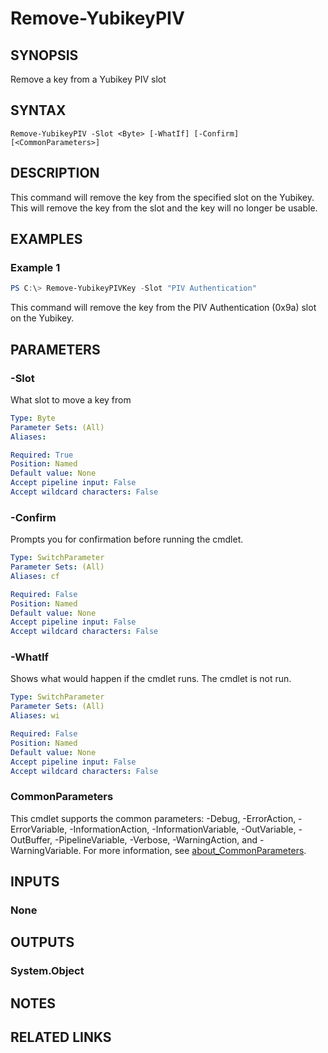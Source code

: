 ﻿---
external help file: powershellYK.dll-Help.xml
Module Name: powershellYK
online version:
schema: 2.0.0
---

# Remove-YubikeyPIV

## SYNOPSIS
Remove a key from a Yubikey PIV slot

## SYNTAX

```
Remove-YubikeyPIV -Slot <Byte> [-WhatIf] [-Confirm] [<CommonParameters>]
```

## DESCRIPTION
This command will remove the key from the specified slot on the Yubikey. This will remove the key from the slot and the key will no longer be usable.

## EXAMPLES

### Example 1
```powershell
PS C:\> Remove-YubikeyPIVKey -Slot "PIV Authentication"
```

This command will remove the key from the PIV Authentication (0x9a) slot on the Yubikey.

## PARAMETERS

### -Slot
What slot to move a key from

```yaml
Type: Byte
Parameter Sets: (All)
Aliases:

Required: True
Position: Named
Default value: None
Accept pipeline input: False
Accept wildcard characters: False
```

### -Confirm
Prompts you for confirmation before running the cmdlet.

```yaml
Type: SwitchParameter
Parameter Sets: (All)
Aliases: cf

Required: False
Position: Named
Default value: None
Accept pipeline input: False
Accept wildcard characters: False
```

### -WhatIf
Shows what would happen if the cmdlet runs.
The cmdlet is not run.

```yaml
Type: SwitchParameter
Parameter Sets: (All)
Aliases: wi

Required: False
Position: Named
Default value: None
Accept pipeline input: False
Accept wildcard characters: False
```

### CommonParameters
This cmdlet supports the common parameters: -Debug, -ErrorAction, -ErrorVariable, -InformationAction, -InformationVariable, -OutVariable, -OutBuffer, -PipelineVariable, -Verbose, -WarningAction, and -WarningVariable. For more information, see [about_CommonParameters](http://go.microsoft.com/fwlink/?LinkID=113216).

## INPUTS

### None

## OUTPUTS

### System.Object
## NOTES

## RELATED LINKS
